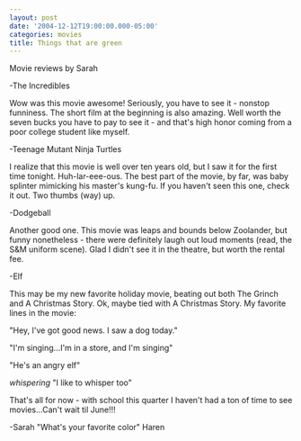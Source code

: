 ```yaml
---
layout: post
date: '2004-12-12T19:00:00.000-05:00'
categories: movies
title: Things that are green
---
```


Movie reviews by Sarah

-The Incredibles

Wow was this movie awesome!  Seriously, you have to see it - nonstop funniness.  The short film at the beginning is also amazing.  Well worth the seven bucks you have to pay to see it - and that's high honor coming from a poor college student like myself.

-Teenage Mutant Ninja Turtles

I realize that this movie is well over ten years old, but I saw it for the first time tonight.  Huh-lar-eee-ous.  The best part of the movie, by far, was baby splinter mimicking his master's kung-fu.  If you haven't seen this one, check it out.  Two thumbs (way) up.

-Dodgeball

Another good one.  This movie was leaps and bounds below Zoolander, but funny nonetheless - there were definitely laugh out loud moments (read, the S&amp;M uniform scene).  Glad I didn't see it in the theatre, but worth the rental fee.

-Elf

This may be my new favorite holiday movie, beating out both The Grinch and A Christmas Story.  Ok, maybe tied with A Christmas Story.  My favorite lines in the movie:

"Hey, I've got good news.  I saw a dog today."

"I'm singing...I'm in a store, and I'm singing"

"He's an angry elf"

*whispering* "I like to whisper too"

That's all for now - with school this quarter I haven't had a ton of time to see movies...Can't wait til June!!!

-Sarah "What's your favorite color" Haren